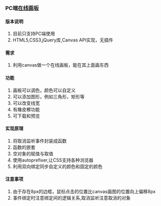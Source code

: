### PC端[在线画板](https://shenfeng1945.github.io/Canvas)
#### 版本说明
1. 目前只支持PC端使用
2. HTML5,CSS3,jQuery库,Canvas API实现，无插件
#### 需求
1. 利用canvas做一个在线画板，能在其上面画东西
#### 功能
1. 画板可以调色，颜色可以自定义
2. 可以添加图形，例如三角形，矩形等
3. 可以改变线宽
4. 有橡皮檫功能
5. 可下载和预览
#### 实现原理
1. 将取消监听事件封装成函数
2. 函数的嵌套
3. 空对象的赋值与取值
4. 使用autoprefixer,让CSS支持各种浏览器
5. 利用双向绑定同步自定义的颜色和固定的颜色
#### 注意事项
1. 由于存在8px的边框，鼠标点击的位置比canvas画图的位置向上偏移8px
2. 事件绑定时注意绑定间的逻辑关系,取消监听注意取消的对象
